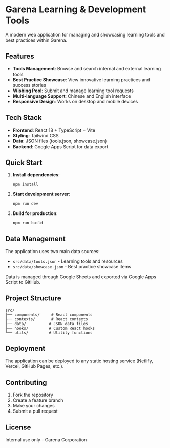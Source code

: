 # Garena Learning & Development Tools

A modern web application for managing and showcasing learning tools and best practices within Garena.

## Features

- **Tools Management**: Browse and search internal and external learning tools
- **Best Practice Showcase**: View innovative learning practices and success stories
- **Wishing Pool**: Submit and manage learning tool requests
- **Multi-language Support**: Chinese and English interface
- **Responsive Design**: Works on desktop and mobile devices

## Tech Stack

- **Frontend**: React 18 + TypeScript + Vite
- **Styling**: Tailwind CSS
- **Data**: JSON files (tools.json, showcase.json)
- **Backend**: Google Apps Script for data export

## Quick Start

1. **Install dependencies**:
   ```bash
   npm install
   ```

2. **Start development server**:
   ```bash
   npm run dev
   ```

3. **Build for production**:
   ```bash
   npm run build
   ```

## Data Management

The application uses two main data sources:

- `src/data/tools.json` - Learning tools and resources
- `src/data/showcase.json` - Best practice showcase items

Data is managed through Google Sheets and exported via Google Apps Script to GitHub.

## Project Structure

```
src/
├── components/     # React components
├── contexts/       # React contexts
├── data/          # JSON data files
├── hooks/         # Custom React hooks
└── utils/         # Utility functions
```

## Deployment

The application can be deployed to any static hosting service (Netlify, Vercel, GitHub Pages, etc.).

## Contributing

1. Fork the repository
2. Create a feature branch
3. Make your changes
4. Submit a pull request

## License

Internal use only - Garena Corporation